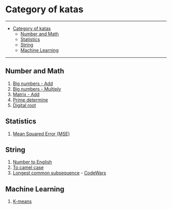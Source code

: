 # Category of katas

---

- [Category of katas](#category-of-katas)
  - [Number and Math](#number-and-math)
  - [Statistics](#statistics)
  - [String](#string)
  - [Machine Learning](#machine-learning)


---

## Number and Math

1. [Big numbers - Add](./big_num.c)
2. [Big numbers - Multiply](./big_num.c)
3. [Matrix - Add]()
4. [Prime determine](determine_prime.c)
5. [Digital root](./digital_root)

## Statistics

1. [Mean Squared Error (MSE)](./mean_square_error.c)

## String
1. [Number to English](./num_english.c)
2. [To camel case](./to_camel_case.c)
3. [Longest common subsequence](./lcs.c) - [CodeWars](https://www.codewars.com/kata/593ff8b39e1cc4bae9000070)

## Machine Learning
1. [K-means]()

